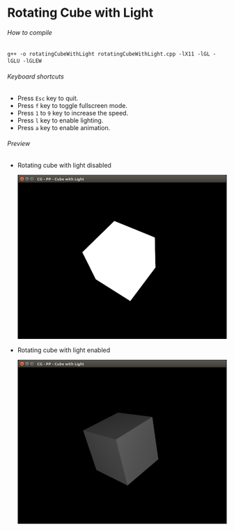 # Rotating Cube with Light

###### How to compile

```
g++ -o rotatingCubeWithLight rotatingCubeWithLight.cpp -lX11 -lGL -lGLU -lGLEW
```

###### Keyboard shortcuts

-   Press `Esc` key to quit.
-   Press `f` key to toggle fullscreen mode.
-   Press `1` to `9` key to increase the speed.
-   Press `l` key to enable lighting.
-   Press `a` key to enable animation.

###### Preview

-   Rotating cube with light disabled

    ![rotatingCubeWithLightDisabled][rotating-cube-with-light-disabled-image]

-   Rotating cube with light enabled

    ![rotatingCubeWithLightEnabled][rotating-cube-with-light-enabled-image]

[//]: # "Image declaration"
[rotating-cube-with-light-disabled-image]: ./preview/rotatingCubeWithLightDisabled.png "Rotating Cube with Light Disabled"
[rotating-cube-with-light-enabled-image]: ./preview/rotatingCubeWithLightEnabled.png "Rotating Cube with Light Enabled"
